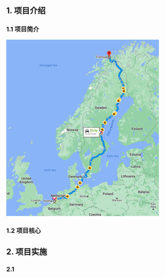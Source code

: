 ## 1. 项目介绍

### 1.1 项目简介

<img src="Figures/simulation.jpg" alt="simulation" style="zoom: 50%;" />

### 1.2 项目核心



## 2. 项目实施

### 2.1 

